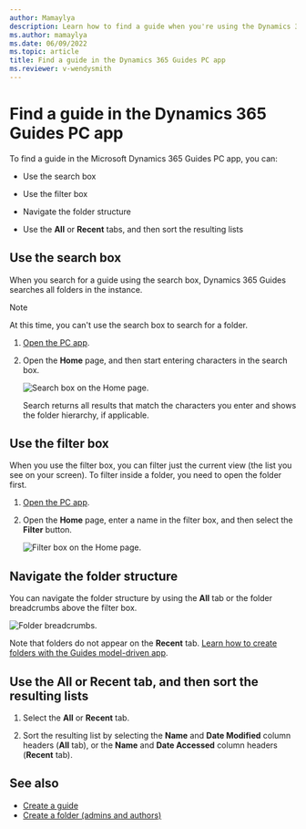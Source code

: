 ```yaml
---
author: Mamaylya
description: Learn how to find a guide when you're using the Dynamics 365 Guides PC app
ms.author: mamaylya
ms.date: 06/09/2022
ms.topic: article
title: Find a guide in the Dynamics 365 Guides PC app
ms.reviewer: v-wendysmith
---
```


# Find a guide in the Dynamics 365 Guides PC app

To find a guide in the Microsoft Dynamics 365 Guides PC app, you can: 

- Use the search box

- Use the filter box 

- Navigate the folder structure

- Use the **All** or **Recent** tabs, and then sort the resulting lists

## Use the search box

When you search for a guide using the search box, Dynamics 365 Guides searches all folders in the instance. 

> [!NOTE]
> At this time, you can't use the search box to search for a folder. 

1. [Open the PC app](install-sign-in-pc-app.md).

2. Open the **Home** page, and then start entering characters in the search box. 

    ![Search box on the Home page.](media/search-guide.jpg "Search box on the Home page")

   Search returns all results that match the characters you enter and shows the folder hierarchy, if applicable. 

## Use the filter box

When you use the filter box, you can filter just the current view (the list you see on your screen). To filter inside a folder, you need to open the folder first.

1. [Open the PC app](install-sign-in-pc-app.md).

2. Open the **Home** page, enter a name in the filter box, and then select the **Filter** button.

    ![Filter box on the Home page.](media/filter-guide.jpg "Filter box on the Home page")    
    
## Navigate the folder structure

You can navigate the folder structure by using the **All** tab or the folder breadcrumbs above the filter box. 

![Folder breadcrumbs.](media/find-guide-folder-structure.PNG "Folder breadcrumbs")

Note that folders do not appear on the **Recent** tab. [Learn how to create folders with the Guides model-driven app](admin-create-folders.md).
    
## Use the All or Recent tab, and then sort the resulting lists   

1. Select the **All** or **Recent** tab.

2. Sort the resulting list by selecting the **Name** and **Date Modified** column headers (**All** tab), or the **Name** and **Date Accessed** column headers (**Recent** tab).

## See also

- [Create a guide](create-guide.md)
- [Create a folder (admins and authors)](admin-create-folders.md)
